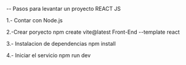 -- Pasos para levantar un proyecto REACT JS

1.-  Contar con Node.js

2.-Crear poryecto npm create vite@latest Front-End --template react

3.- Instalacion de dependencias npm install

4.- Iniciar el servicio npm run dev
